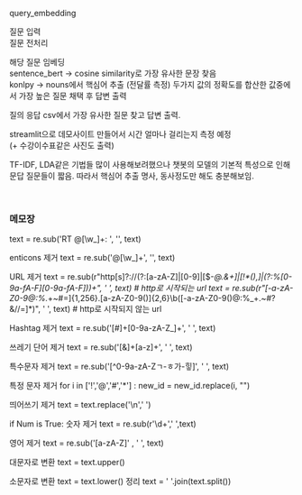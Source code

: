 query_embedding

질문 입력  
질문 전처리  

해당 질문 임베딩    
sentence_bert -> cosine similarity로 가장 유사한 문장 찾음   
konlpy -> nouns에서 핵심어 추출 (전달률 측정)
두가지 값의 정확도를 합산한 값중에서 가장 높은 질문 채택 후 답변 출력

질의 응답 csv에서 가장 유사한 질문 찾고 답변 출력.  

streamlit으로 데모사이트 만들어서 시간 얼마나 걸리는지 측정 예정   
(+ 수강이수표같은 사진도 출력)

TF-IDF, LDA같은 기법들 많이 사용해보려했으나 챗봇의 모델의 기본적 특성으로 인해
문답 질문들이 짧음. 따라서 핵심어 추출 명사, 동사정도만 해도 충분해보임.



<br/>

### 메모장
text = re.sub('RT @[\w_]+: ', '', text)

enticons 제거
text = re.sub('@[\w_]+', '', text)

URL 제거
text = re.sub(r"http[s]?://(?:[a-zA-Z]|[0-9]|[$-_@.&+]|[!*\(\),]|(?:%[0-9a-fA-F][0-9a-fA-F]))+", ' ', text) # http로 시작되는 url
text = re.sub(r"[-a-zA-Z0-9@:%._\+~#=]{1,256}\.[a-zA-Z0-9()]{2,6}\b([-a-zA-Z0-9()@:%_\+.~#?&//=]*)", ' ', text) # http로 시작되지 않는 url

Hashtag 제거
text = re.sub('[#]+[0-9a-zA-Z_]+', ' ', text)

쓰레기 단어 제거
text = re.sub('[&]+[a-z]+', ' ', text)

특수문자 제거
text = re.sub('[^0-9a-zA-Zㄱ-ㅎ가-힣]', ' ', text)

특정 문자 제거
for i in ['!','@','#','*'] :
    new_id = new_id.replace(i, "")

띄어쓰기 제거
text = text.replace('\n',' ')

if Num is True:
숫자 제거
text = re.sub(r'\d+',' ',text)

영어 제거 
text = re.sub('[a-zA-Z]' , ' ', text)

대문자로 변환
text = text.upper()

소문자로 변환
text = text.lower()
정리
text = ' '.join(text.split())
